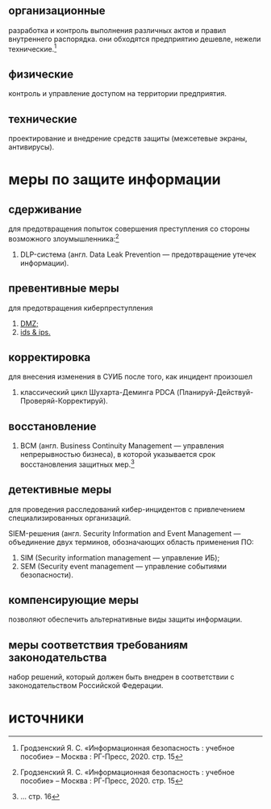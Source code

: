 ## организационные
разработка и контроль выполнения различных актов и правил внутреннего распорядка. они обходятся предприятию дешевле, нежели технические.[^1]
## физические
контроль и управление доступом на территории предприятия.
## технические
проектирование и внедрение средств защиты (межсетевые экраны, антивирусы).
# меры по защите информации
## сдерживание
для предотвращения попыток совершения преступления со стороны возможного злоумышленника:[^1]
1. DLP-система (англ. Data Leak Prevention — предотвращение утечек информации).
## превентивные меры
для предотвращения киберпреступления
1. [DMZ;](firewall.md)
2. [ids & ips.](ids_ips.md)
## корректировка
для внесения изменения в СУИБ после того, как инцидент произошел
1. классический цикл Шухарта-Деминга PDCA (Планируй-Действуй-Проверяй-Корректируй).
## восстановление
1. BCM (англ. Business Continuity Management — управления непрерывностью бизнеса), в которой указывается срок восстановления защитных мер.[^2]
## детективные меры
для проведения расследований кибер-инцидентов с привлечением специализированных организаций.

SIEM-решения (англ. Security Information and Event Management — объединение двух терминов, обозначающих область применения ПО: 
1. SIM (Security information management — управление ИБ);
2. SEM (Security event management — управление событиями безопасности).
## компенсирующие меры
позволяют обеспечить альтернативные виды защиты информации.
## меры соответствия требованиям законодательства
набор решений, который должен быть внедрен в соответствии с законодательством Российской Федерации.
# источники
[^1]:Гродзенский Я. С. «Информационная безопасность : учебное пособие» – Москва : РГ-Пресс, 2020. стр. 15
[^2]: … стр. 16